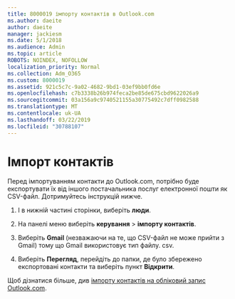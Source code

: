 ```yaml
---
title: 8000019 імпорту контактів в Outlook.com
ms.author: daeite
author: daeite
manager: jackiesm
ms.date: 5/1/2018
ms.audience: Admin
ms.topic: article
ROBOTS: NOINDEX, NOFOLLOW
localization_priority: Normal
ms.collection: Adm_O365
ms.custom: 8000019
ms.assetid: 921c5c7c-9a02-4682-9bd1-03ef9bb0fd6e
ms.openlocfilehash: c7b3338b26b974feca2be85de675cbd9622026a9
ms.sourcegitcommit: 03a156a9c9740521155a30775492c7dff0982588
ms.translationtype: MT
ms.contentlocale: uk-UA
ms.lasthandoff: 03/22/2019
ms.locfileid: "30788107"
---
```

# <a name="import-contacts"></a>Імпорт контактів

Перед імпортуванням контакти до Outlook.com, потрібно буде експортувати їх від іншого постачальника послуг електронної пошти як CSV-файл. Дотримуйтесь інструкцій нижче.
  
1. І в нижній частині сторінки, виберіть **люди**. 
    
2. На панелі меню виберіть **керування** \> **імпорту контактів**. 
    
3. Виберіть **Gmail** (незважаючи на те, що CSV-файл не може прийти з Gmail) тому що Gmail використовує тип файлу. csv. 
    
4. Виберіть **Перегляд**, перейдіть до папки, де було збережено експортовані контакти та виберіть пункт **Відкрити**. 
    
Щоб дізнатися більше, див [імпорту контактів на обліковий запис Outlook.com](https://go.microsoft.com/fwlink/p/?linkid=873136).
  

